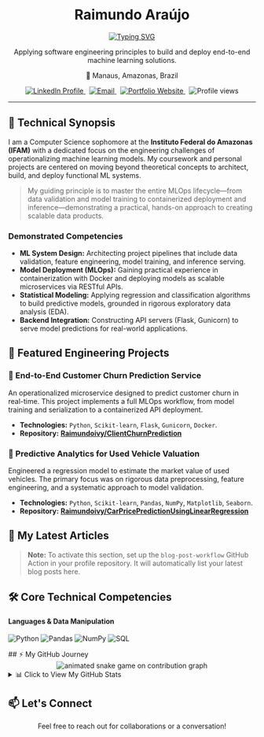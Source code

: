 <div align="center">

    <h1>Raimundo Araújo</h1>
  <a href="https://git.io/typing-svg">
    <img src="https://readme-typing-svg.demolab.com?font=Fira+Code&weight=600&size=25&pause=1000&color=36BCF7&center=true&vCenter=true&width=435&lines=Computer+Science+Student;ML+Systems+%26+Engineering;Full-Stack+Problem+Solver" alt="Typing SVG" />
  </a>
</div>

<div align="center">
  <p>Applying software engineering principles to build and deploy end-to-end machine learning solutions.</p>
  <p>📍 Manaus, Amazonas, Brazil</p>
</div>

<div align="center">
  <a href="https://www.linkedin.com/in/raimundoivy/" target="_blank">
    <img src="https://img.shields.io/badge/LinkedIn-0077B5?style=for-the-badge&logo=linkedin&logoColor=white" alt="LinkedIn Profile" />
  </a>
  &nbsp;
  <a href="mailto:YOUREMAIL@example.com">
    <img src="https://img.shields.io/badge/Email-D14836?style=for-the-badge&logo=gmail&logoColor=white" alt="Email"/>
  </a>
  &nbsp;
  <a href="#" target="_blank">
    <img src="https://img.shields.io/badge/Portfolio-255E63?style=for-the-badge&logo=react&logoColor=white" alt="Portfolio Website" />
  </a>
  &nbsp;
  <img src="https://komarev.com/ghpvc/?username=raimundoivy&label=Profile%20Views&color=blueviolet&style=for-the-badge" alt="Profile views" />
</div>

---

## 🧠 Technical Synopsis

I am a Computer Science sophomore at the **Instituto Federal do Amazonas (IFAM)** with a dedicated focus on the engineering challenges of operationalizing machine learning models. My coursework and personal projects are centered on moving beyond theoretical concepts to architect, build, and deploy functional ML systems.

> My guiding principle is to master the entire MLOps lifecycle—from data validation and model training to containerized deployment and inference—demonstrating a practical, hands-on approach to creating scalable data products.

### Demonstrated Competencies
- **ML System Design:** Architecting project pipelines that include data validation, feature engineering, model training, and inference serving.
- **Model Deployment (MLOps):** Gaining practical experience in containerization with Docker and deploying models as scalable microservices via RESTful APIs.
- **Statistical Modeling:** Applying regression and classification algorithms to build predictive models, grounded in rigorous exploratory data analysis (EDA).
- **Backend Integration:** Constructing API servers (Flask, Gunicorn) to serve model predictions for real-world applications.

## 🚀 Featured Engineering Projects
### 🚢 End-to-End Customer Churn Prediction Service
An operationalized microservice designed to predict customer churn in real-time. This project implements a full MLOps workflow, from model training and serialization to a containerized API deployment.
- **Technologies:** `Python`, `Scikit-learn`, `Flask`, `Gunicorn`, `Docker`.
- **Repository:** **[Raimundoivy/ClientChurnPrediction](https://github.com/Raimundoivy/ClientChurnPrediction)**

### 🚗 Predictive Analytics for Used Vehicle Valuation
Engineered a regression model to estimate the market value of used vehicles. The primary focus was on rigorous data preprocessing, feature engineering, and a systematic approach to model validation.
- **Technologies:** `Python`, `Scikit-learn`, `Pandas`, `NumPy`, `Matplotlib`, `Seaborn`.
- **Repository:** **[Raimundoivy/CarPricePredictionUsingLinearRegression](https://github.com/Raimundoivy/CarPricePredictionUsingLinearRegression)**

## 📝 My Latest Articles
> **Note:** To activate this section, set up the `blog-post-workflow` GitHub Action in your profile repository. It will automatically list your latest blog posts here.
## 🛠️ Core Technical Competencies
#### Languages & Data Manipulation
<p>
  <img src="https://img.shields.io/badge/Python-3776AB?style=for-the-badge&logo=python&logoColor=white" alt="Python"/>
  <img src="https://img.shields.io/badge/Pandas-150458?style=for-the-badge&logo=pandas&logoColor=white" alt="Pandas"/>
  <img src="https://img.shields.io/badge/NumPy-013243?style=for-the-badge&logo=numpy&logoColor=white" alt="NumPy"/>
  <img src="https://img.shields.io/badge/SQL-4479A1?style=for-the-badge&logo=postgresql&logoColor=white" alt="SQL"/>
</p>
## ⚡ My GitHub Journey

<div align="center">
  <img src="https://github.com/Raimundoivy/Raimundoivy/blob/output/github-contribution-grid-snake.svg" alt="animated snake game on contribution graph">
</div>

<details>
  <summary>📊 Click to View My GitHub Stats</summary>
  <br/>
  <div align="center">
    <img src="https://github-readme-stats.vercel.app/api?username=raimundoivy&show_icons=true&include_all_commits=true&count_private=true&theme=dracula&hide_border=true&locale=en" height="150" alt="GitHub Stats" />
    <img src="https://github-readme-stats.vercel.app/api/top-langs?username=raimundoivy&layout=compact&theme=dracula&hide_border=true&locale=en" height="150" alt="Top Languages" />
  </div>
</details>

## 📫 Let's Connect
<div align="center">
  <p>Feel free to reach out for collaborations or a conversation!</p>
</div>
